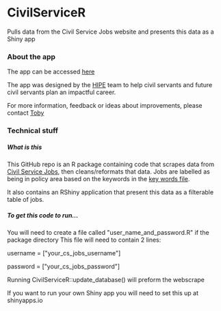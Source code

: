 # CivilServiceR

Pulls data from the Civil Service Jobs website and presents this data as a Shiny app

### About the app

The app can be accessed [here](https://highimpact.shinyapps.io/civil_service_jobs_explorer)

The app was designed by the [HIPE](https://hipe.org.uk/) team to help civil servants and future civil servants plan an impactful career.

For more information, feedback or ideas about improvements, please contact [Toby](https://mailto:tobiasjolly@gmail.com)

### Technical stuff 


##### What is this

This GitHub repo is an R package containing code that scrapes data from [Civil Service Jobs](https://www.civilservicejobs.service.gov.uk), then cleans/reformats that data. Jobs are labelled as being in policy area based on the keywords in the [key words file](https://github.com/TWJolly/CivilServiceR/blob/master/meta_data/key_words.csv).


It also contains an RShiny application that present this data as a filterable table of jobs. 

##### To get this code to run...

You will need to create a file called "user_name_and_password.R" if the package directory
This file  will need to contain 2 lines:

username = ["your_cs_jobs_username"]

password = ["your_cs_jobs_password"]

Running CivilServiceR::update_database() will preform the webscrape

If you want to run your own Shiny app you will need to set this up at shinyapps.io

